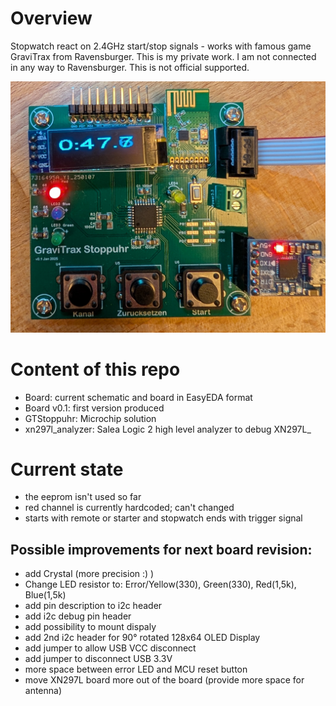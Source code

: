 # Overview
Stopwatch react on 2.4GHz start/stop signals - works with famous game GraviTrax from Ravensburger. This is
my private work. I am not connected in any way to Ravensburger. This is not official supported.

![First board](img/board_01.jpg)

# Content of this repo
- Board: current schematic and board in EasyEDA format
- Board v0.1: first version produced
- GTStoppuhr: Microchip solution
- xn297l_analyzer: Salea Logic 2 high level analyzer to debug XN297L_

# Current state
- the eeprom isn't used so far
- red channel is currently hardcoded; can't changed
- starts with remote or starter and stopwatch ends with trigger signal

## Possible improvements for next board revision:
- add Crystal (more precision :) )
- Change LED resistor to: Error/Yellow(330), Green(330), Red(1,5k), Blue(1,5k)
- add pin description to i2c header
- add i2c debug pin header
- add possibility to mount dispaly
- add 2nd i2c header for 90° rotated 128x64 OLED Display
- add jumper to allow USB VCC disconnect
- add jumper to disconnect USB 3.3V
- more space between error LED and MCU reset button
- move XN297L board more out of the board (provide more space for antenna)